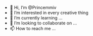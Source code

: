 - 👋 Hi, I’m @Princemmiv
- 👀 I’m interested in every creative thing 
- 🌱 I’m currently learning ...
- 💞️ I’m looking to collaborate on ...
- 📫 How to reach me ...

<!---
Princemmiv/Princemmiv is a ✨ special ✨ repository because its `README.md` (this file) appears on your GitHub profile.
You can click the Preview link to take a look at your changes.
--->
